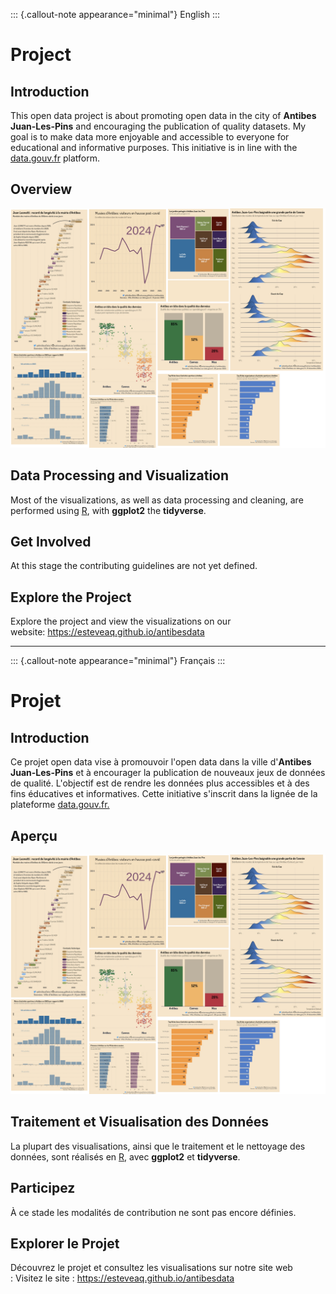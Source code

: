 ::: {.callout-note appearance="minimal"}
English
:::

# Project

## Introduction

This open data project is about promoting open data in the city of **Antibes Juan-Les-Pins** and encouraging the publication of quality datasets. My goal is to make data more enjoyable and accessible to everyone for educational and informative purposes. This initiative is in line with the [data.gouv.fr](https://www.data.gouv.fr/fr/) platform.

## Overview

![](cover.jpg)

## Data Processing and Visualization

Most of the visualizations, as well as data processing and cleaning, are performed using [R](https://guides.data.gouv.fr/reutiliser-des-donnees/guide-traitement-et-analyse-de-donnees/analyser-des-donnees/analyser-des-donnees-avec-r), with **ggplot2** the **tidyverse**.

## Get Involved

At this stage the contributing guidelines are not yet defined.

## Explore the Project

Explore the project and view the visualizations on our website: <https://esteveaq.github.io/antibesdata>

------------------------------------------------------------------------

::: {.callout-note appearance="minimal"}
Français
:::

# Projet

## Introduction

Ce projet open data vise à promouvoir l'open data dans la ville d'**Antibes Juan-Les-Pins** et à encourager la publication de nouveaux jeux de données de qualité. L'objectif est de rendre les données plus accessibles et à des fins éducatives et informatives. Cette initiative s'inscrit dans la lignée de la plateforme [data.gouv.fr.](https://www.data.gouv.fr/fr/)

## Aperçu

![](cover.jpg)

## Traitement et Visualisation des Données

La plupart des visualisations, ainsi que le traitement et le nettoyage des données, sont réalisés en [R](https://guides.data.gouv.fr/reutiliser-des-donnees/guide-traitement-et-analyse-de-donnees/analyser-des-donnees/analyser-des-donnees-avec-r), avec **ggplot2** et **tidyverse**.

## Participez

À ce stade les modalités de contribution ne sont pas encore définies.

## Explorer le Projet

Découvrez le projet et consultez les visualisations sur notre site web : Visitez le site : <https://esteveaq.github.io/antibesdata>
